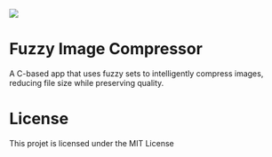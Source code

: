 ![](https://wakatime.com/badge/user/d613bcc0-9e30-44c7-a33d-57e0ad70fba8/project/fe7b9311-2536-4f92-b8e6-9049a7f7e31e.svg)

# Fuzzy Image Compressor

A C-based app that uses fuzzy sets to intelligently compress images, reducing file size while preserving quality.
# License
This projet is licensed under the MIT License
